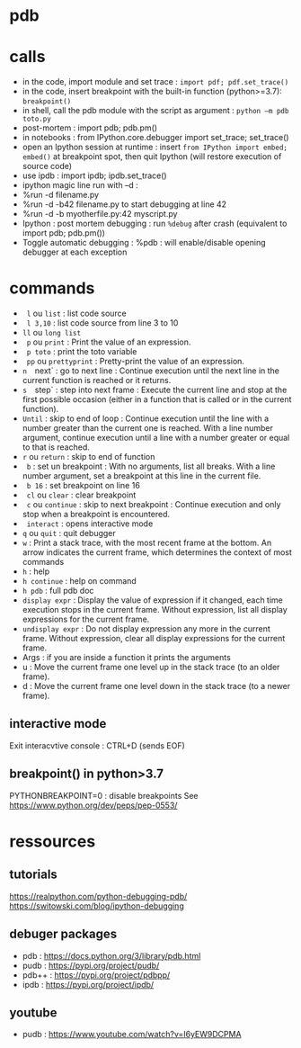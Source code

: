 # pdb
 
# calls
 - in the code, import module and set trace : `import pdf; pdf.set_trace()`
 - in the code, insert breakpoint with the built-in function (python>=3.7): `breakpoint()`
 - in shell, call the pdb module with the script as argument : `python –m pdb toto.py`
 - post-mortem : import pdb; pdb.pm()
 - in notebooks : from IPython.core.debugger import set_trace; set_trace()
 - open an Ipython session at runtime : insert `from IPython import embed; embed()` at breakpoint spot, then quit Ipython (will restore execution of source code)
 - use ipdb : import ipdb; ipdb.set_trace()
 - ipython magic line run with –d :
  - %run -d filename.py
  - %run -d  -b42 filename.py to start debugging at line 42
  - %run -d -b myotherfile.py:42 myscript.py
 - Ipython : post mortem debugging : run `%debug` after crash (equivalent to import pdb; pdb.pm())
 - Toggle automatic debugging : %pdb : will enable/disable opening debugger at each exception
 
# commands
 - ` l` ou `list` : list code source
 - ` l 3,10` : list code source from line 3 to 10
 - `ll` ou `long list`
 - ` p` ou `print` : Print the value of an expression.
 - ` p toto` : print the toto variable
 - ` pp` ou ` prettyprint ` : Pretty-print the value of an expression.
 - `n  `next` : go to next line : Continue execution until the next line in the current function is reached or it returns.
 - `s  `step` : step into next frame : Execute the current line and stop at the first possible occasion (either in a function that is called or in the current function).
 - ` Until ` : skip to end of loop : Continue execution until the line with a number greater than the current one is reached. With a line number argument, continue execution until a line with a number greater or equal to that is reached.
 - `r` ou `return` : skip to end of function
 - ` b` : set un breakpoint  : With no arguments, list all breaks. With a line number argument, set a breakpoint at this line in the current file.
 - ` b 16`  : set breakpoint on line 16
 - ` cl` ou `clear` : clear breakpoint
 - ` c` ou `continue` : skip to next breakpoint  : Continue execution and only stop when a breakpoint is encountered.
 - ` interact` : opens interactive mode
 -  `q` ou `quit` : quit debugger
 - `w` : Print a stack trace, with the most recent frame at the bottom. An arrow indicates the current frame, which determines the context of most commands
 - `h` : help
 - `h continue` : help on command
 - `h pdb` : full pdb doc
 - `display expr` : Display the value of expression if it changed, each time execution stops in the current frame. Without expression, list all display expressions for the current frame.
 - `undisplay expr` : Do not display expression any more in the current frame. Without expression, clear all display expressions for the current frame.
 - Args : if you are inside a function it prints the arguments
 - u : Move the current frame one level up in the stack trace (to an older frame).
 - d : Move the current frame one level down in the stack trace (to a newer frame).
 
 
## interactive mode
Exit interacvtive console : CTRL+D (sends EOF)
 
## breakpoint() in python>3.7
PYTHONBREAKPOINT=0 : disable breakpoints
See https://www.python.org/dev/peps/pep-0553/
 
# ressources
 
## tutorials
https://realpython.com/python-debugging-pdb/
https://switowski.com/blog/ipython-debugging
 
## debuger packages
- pdb : https://docs.python.org/3/library/pdb.html
- pudb : https://pypi.org/project/pudb/
- pdb++ : https://pypi.org/project/pdbpp/
- ipdb : https://pypi.org/project/ipdb/
 
## youtube
- pudb : https://www.youtube.com/watch?v=I6yEW9DCPMA

